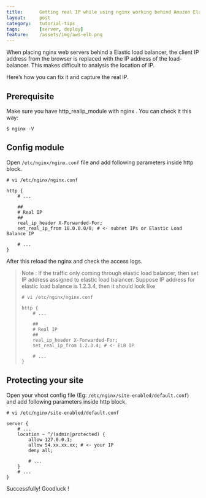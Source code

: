 ```yaml
---
title:      Getting real IP while using nginx working behind Amazon Elastic Load Balancer
layout:     post
category:   tutorial-tips
tags:       [server, deploy]
feature:    /assets/img/aws-elb.png
---
```


When placing nginx web servers behind a Elastic load balancer, 
the client IP address from the browser is replaced with the IP address of the load-balancer. 
This makes difficult to analysis the location of IP.

<!--more-->

Here’s how you can fix it and capture the real IP.

## Prerequisite

Make sure you have http_realip_module with nginx . You can check it this way:

```shell
$ nginx -V
```

## Config module

Open `/etc/nginx/nginx.conf` file and add following parameters inside http block.

```nginx
# vi /etc/nginx/nginx.conf

http {
    # ...

    ##
    # Real IP
    ##
    real_ip_header X-Forwarded-For;
    set_real_ip_from 10.0.0.0/8; # <- subnet IPs or Elastic Load Balance IP

    # ...
}
```

After this reload the nginx and check the access logs.

> Note : If the traffic  only coming through elastic load balancer,
> then set IP address assigned to elastic load balancer.
> Suppose IP address for elastic load balance  is 1.2.3.4, then it should look like
>
> ```nginx
> # vi /etc/nginx/nginx.conf
>
> http {
>     # ...
>
>     ##
>     # Real IP
>     ##
>     real_ip_header X-Forwarded-For;
>     set_real_ip_from 1.2.3.4; # <- ELB IP
>
>     # ...
> }
> ```

## Protecting your site

Open your vhost config file (Eg: `/etc/nginx/site-enabled/default.conf`) and add following parameters inside http block.

```nginx
# vi /etc/nginx/site-enabled/default.conf

server {
    # ...
    location ~ ^/(admin|protected) {
        allow 127.0.0.1;
        allow 54.xx.xx.xx; # <- your IP
        deny all;

        # ...
    }
    # ...
}
```

Successfully! Goodluck !